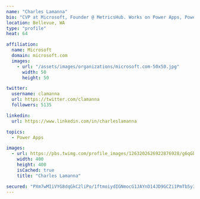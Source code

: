 ```yaml
---
name: "Charles Lamanna"
bio: "CVP at Microsoft, Founder @ MetricsHub. Works on Power Apps, Power Automate, Power Virtual Agent, Common Data Service and Dynamics 365."
location: Bellevue, WA
type: "profile"
heat: 64

affiliation:
  name: Microsoft
  domain: microsoft.com
  images:
    - url: "/assets/images/organizations/microsoft.com-50x50.jpg"
      width: 50
      height: 50

twitter:
  username: clamanna
  url: https://twitter.com/clamanna
  followers: 5135

linkedin:
  url: https://www.linkedin.com/in/charleslamanna

topics:
  - Power Apps

images:
  - url: https://pbs.twimg.com/profile_images/1263202626922876928/g6qGbHZ-_400x400.jpg
    width: 400
    height: 400
    isCached: true
    title: "Charles Lamanna"

secured: "PXm7wMIiVYG8dqGkC2liPo/1ftmoiydIGNmocG1JAYnD14JD9GCZi1PmTb5y3PbMHu1zvqbX5fggE7/YMUpraaWiBD4rtzWdJBfaqHDxh3nA6okbmLu4TmKLQNavmePtXWCQss3hzna4BiiixeiHABc8K3WKZaoyZcyRn1h73GL1X+dIzsMdbFxdreBf1Gd7KJ0/qSA8e0xkuQOtl2iN5GQRBfiF6VtF3jeGpZGyijZXEq3CnTHaw6/n3kkhLmBxLRK8aXcOU3k/bBlkzrl3MK+jG8FWj8OAuHywmm5bGFb9/5gzeQwmmmMcXd5VS6oLSUS2XfEstlBtTdXWb02y+waTkhsLxxlZQU2IoUcqOEV+FWCdC57JL17VfzeQRdeirYVQd9a8Wkf3J1+ClykCixePcVnEuQo5v+sDJXZuaJM=;jjo3zo+dKDLMRDi3ZdoBiw=="
---
```


